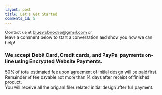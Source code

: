 ```yaml
---
layout: post
title: Let’s Get Started
comments_id: 5
---
```


Contact us at [bluewebnodes@gmail.com](mailto:bluewebnodes@gmail.com) or<br />
leave a comment below to start a conversation and show you how we can help!

### We accept Debit Card, Credit cards, and PayPal payments on-line using Encrypted Website Payments.

50% of total estimated fee upon agreement of initial design will be paid first.<br />
Remainder of fee payable not more than 14 days after receipt of finished product.<br />
You will receive all the origianl files related initial design after full payment.<br />
